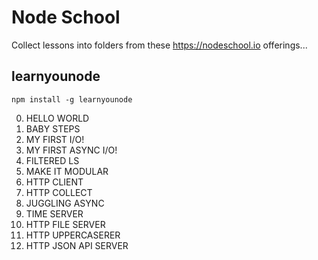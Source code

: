 # Node School

Collect lessons into folders from these https://nodeschool.io offerings...

## learnyounode
`npm install -g learnyounode`

0. HELLO WORLD
0. BABY STEPS
0. MY FIRST I/O!
0. MY FIRST ASYNC I/O!
0. FILTERED LS
0. MAKE IT MODULAR
0. HTTP CLIENT
0. HTTP COLLECT
0. JUGGLING ASYNC
0. TIME SERVER
0. HTTP FILE SERVER
0. HTTP UPPERCASERER
0. HTTP JSON API SERVER

